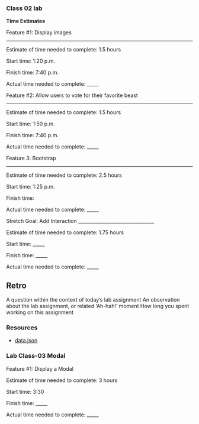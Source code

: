 
### Class 02 lab

**Time Estimates**

Feature #1: Display images
________________________________

Estimate of time needed to complete: 1.5 hours

Start time: 1:20 p.m.

Finish time: 7:40 p.m.

Actual time needed to complete: _____


Feature #2: Allow users to vote for their favorite beast
________________________________

Estimate of time needed to complete: 1.5 hours

Start time: 1:50 p.m.

Finish time: 7:40 p.m.

Actual time needed to complete: _____


Feature 3: Bootstrap
________________________________

Estimate of time needed to complete: 2.5 hours

Start time: 1:25 p.m.

Finish time: 

Actual time needed to complete: _____


Stretch Goal: Add Interaction ________________________________

Estimate of time needed to complete: 1.75 hours

Start time: _____

Finish time: _____

Actual time needed to complete: _____


## Retro

A question within the context of today’s lab assignment
An observation about the lab assignment, or related ‘Ah-hah!’ moment
How long you spent working on this assignment


### Resources

- [data.json](https://codefellows.github.io/code-301-guide/curriculum/class-02/lab/assets/data.json)


### Lab Class-03 Modal

Feature #1: Display a Modal

Estimate of time needed to complete: 3 hours

Start time: 3:30

Finish time: _____

Actual time needed to complete: _____
